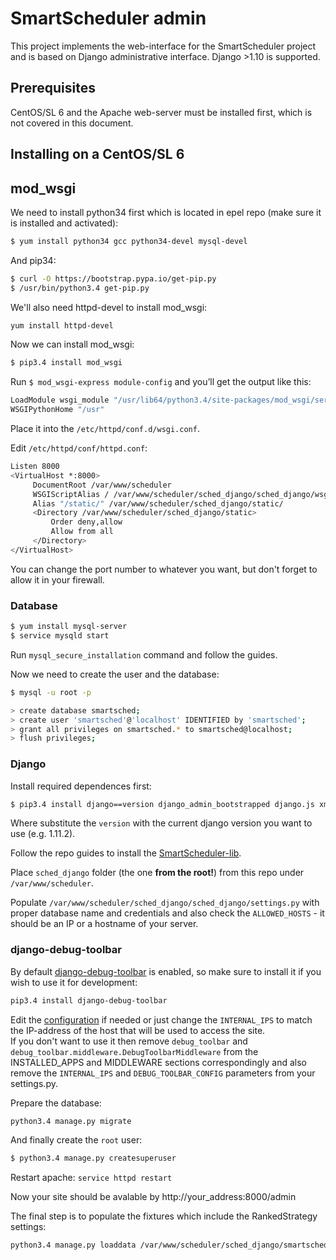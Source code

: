 # SmartScheduler admin

This project implements the web-interface for the SmartScheduler project and is based on Django administrative interface. Django >1.10 is supported.

## Prerequisites

CentOS/SL 6 and the Apache web-server must be installed first, which is not covered in this document.

## Installing on a CentOS/SL 6

## mod_wsgi

We need to install python34 first which is located in epel repo (make sure it is installed and activated):

```bash
$ yum install python34 gcc python34-devel mysql-devel
```

And pip34:
```bash
$ curl -O https://bootstrap.pypa.io/get-pip.py
$ /usr/bin/python3.4 get-pip.py
```

We'll also need httpd-devel to install mod_wsgi:

```bash
yum install httpd-devel
```

Now we can install mod_wsgi:

```bash
$ pip3.4 install mod_wsgi
```

Run `$ mod_wsgi-express module-config` and you’ll get the output like this:
```bash
LoadModule wsgi_module "/usr/lib64/python3.4/site-packages/mod_wsgi/server/mod_wsgi-py34.cpython-34m.so"
WSGIPythonHome "/usr"
```
Place it into the `/etc/httpd/conf.d/wsgi.conf`.

Edit `/etc/httpd/conf/httpd.conf`:
```bash
Listen 8000
<VirtualHost *:8000>
     DocumentRoot /var/www/scheduler
     WSGIScriptAlias / /var/www/scheduler/sched_django/sched_django/wsgi.py
     Alias "/static/" /var/www/scheduler/sched_django/static/
     <Directory /var/www/scheduler/sched_django/static>
         Order deny,allow
         Allow from all
     </Directory>
</VirtualHost>
```

You can change the port number to whatever you want, but don't forget to allow it in your firewall.


### Database
```bash
$ yum install mysql-server
$ service mysqld start
```

Run `mysql_secure_installation` command and follow the guides.

Now we need to create the user and the database:
```bash
$ mysql -u root -p

> create database smartsched;
> create user 'smartsched'@'localhost' IDENTIFIED by 'smartsched';
> grant all privileges on smartsched.* to smartsched@localhost;
> flush privileges;
```

### Django

Install required dependences first:
```bash
$ pip3.4 install django==version django_admin_bootstrapped django.js xmltodict django-bootstrap3 django-fontawesome mysqlclient
```

Where substitute the `version` with the current django version you want to use (e.g. 1.11.2).

Follow the repo guides to install the [SmartScheduler-lib](https://git.jinr.ru/cloud-team/SmartScheduler-lib).

Place `sched_django` folder (the one **from the root!**) from this repo under `/var/www/scheduler`.

Populate `/var/www/scheduler/sched_django/sched_django/settings.py` with proper database name and credentials and also check the `ALLOWED_HOSTS` - it should be an IP or a hostname of your server.

>>
### django-debug-toolbar
By default [django-debug-toolbar](https://django-debug-toolbar.readthedocs.io/en/stable/) is enabled, so make sure to install it if you wish to use it for development:  
```bash
pip3.4 install django-debug-toolbar
```
Edit the [configuration](https://django-debug-toolbar.readthedocs.io/en/stable/) if needed or just change the `INTERNAL_IPS` to match the IP-address of the host that will be used to access the site.  
If you don't want to use it then remove `debug_toolbar` and `debug_toolbar.middleware.DebugToolbarMiddleware` from the INSTALLED_APPS and MIDDLEWARE sections correspondingly and also remove the `INTERNAL_IPS` and `DEBUG_TOOLBAR_CONFIG` parameters from your settings.py.
>>

Prepare the database:
```bash
python3.4 manage.py migrate
```

And finally create the `root` user:
```bash
$ python3.4 manage.py createsuperuser
```

Restart apache: `service httpd restart`

Now your site should be avalable by http://your_address:8000/admin

The final step is to populate the fixtures which include the RankedStrategy settings:
```bash
python3.4 manage.py loaddata /var/www/scheduler/sched_django/smartsched_admin/fixtures/RankedStrategy.yaml
```